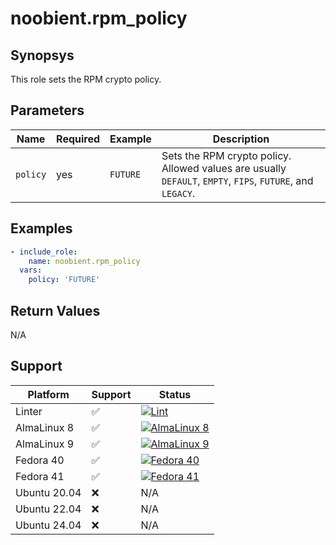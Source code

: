 # noobient.rpm_policy

## Synopsys

This role sets the RPM crypto policy.

## Parameters

| Name | Required | Example | Description |
|---|---|---|---|
| `policy` | yes | `FUTURE` | Sets the RPM crypto policy. Allowed values are usually `DEFAULT`, `EMPTY`, `FIPS`, `FUTURE`, and `LEGACY`. |

## Examples

```yml
- include_role:
    name: noobient.rpm_policy
  vars:
    policy: 'FUTURE'
```

## Return Values

N/A

## Support

| Platform | Support | Status |
|---|---|---|
| Linter | ✅ | [![Lint](https://github.com/noobient/ansible-galaxy-rpm_policy/actions/workflows/lint.yml/badge.svg)](https://github.com/noobient/ansible-galaxy-rpm_policy/actions/workflows/lint.yml) |
| AlmaLinux 8 | ✅ | [![AlmaLinux 8](https://github.com/noobient/ansible-galaxy-rpm_policy/actions/workflows/almalinux-8.yml/badge.svg)](https://github.com/noobient/ansible-galaxy-rpm_policy/actions/workflows/almalinux-8.yml) |
| AlmaLinux 9 | ✅ | [![AlmaLinux 9](https://github.com/noobient/ansible-galaxy-rpm_policy/actions/workflows/almalinux-9.yml/badge.svg)](https://github.com/noobient/ansible-galaxy-rpm_policy/actions/workflows/almalinux-9.yml) |
| Fedora 40 | ✅ | [![Fedora 40](https://github.com/noobient/ansible-galaxy-rpm_policy/actions/workflows/fedora-40.yml/badge.svg)](https://github.com/noobient/ansible-galaxy-rpm_policy/actions/workflows/fedora-40.yml) |
| Fedora 41 | ✅ | [![Fedora 41](https://github.com/noobient/ansible-galaxy-rpm_policy/actions/workflows/fedora-41.yml/badge.svg)](https://github.com/noobient/ansible-galaxy-rpm_policy/actions/workflows/fedora-41.yml) |
| Ubuntu 20.04 | ❌ | N/A |
| Ubuntu 22.04 | ❌ | N/A |
| Ubuntu 24.04 | ❌ | N/A |
